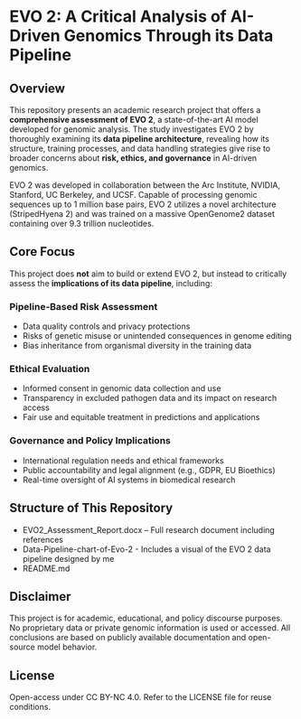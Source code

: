 # EVO 2: A Critical Analysis of AI-Driven Genomics Through its Data Pipeline

## Overview

This repository presents an academic research project that offers a **comprehensive assessment of EVO 2**, a state-of-the-art AI model developed for genomic analysis. The study investigates EVO 2 by thoroughly examining its **data pipeline architecture**, revealing how its structure, training processes, and data handling strategies give rise to broader concerns about **risk, ethics, and governance** in AI-driven genomics.

EVO 2 was developed in collaboration between the Arc Institute, NVIDIA, Stanford, UC Berkeley, and UCSF. Capable of processing genomic sequences up to 1 million base pairs, EVO 2 utilizes a novel architecture (StripedHyena 2) and was trained on a massive OpenGenome2 dataset containing over 9.3 trillion nucleotides.

## Core Focus

This project does **not** aim to build or extend EVO 2, but instead to critically assess the **implications of its data pipeline**, including:

### Pipeline-Based Risk Assessment
- Data quality controls and privacy protections
- Risks of genetic misuse or unintended consequences in genome editing
- Bias inheritance from organismal diversity in the training data

### Ethical Evaluation
- Informed consent in genomic data collection and use
- Transparency in excluded pathogen data and its impact on research access
- Fair use and equitable treatment in predictions and applications

### Governance and Policy Implications
- International regulation needs and ethical frameworks
- Public accountability and legal alignment (e.g., GDPR, EU Bioethics)
- Real-time oversight of AI systems in biomedical research

## Structure of This Repository

- EVO2_Assessment_Report.docx – Full research document including references
- Data-Pipeline-chart-of-Evo-2 - Includes a visual of the EVO 2 data pipeline designed by me
- README.md   

## Disclaimer

This project is for academic, educational, and policy discourse purposes. No proprietary data or private genomic information is used or accessed. All conclusions are based on publicly available documentation and open-source model behavior.

## License

Open-access under CC BY-NC 4.0. Refer to the LICENSE file for reuse conditions.

